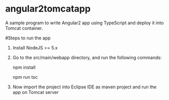 # angular2tomcatapp
A sample program to write Angular2 app using TypeScript and deploy it into Tomcat container.

#Steps to run the app
1.  Install NodeJS >= 5.x
2.  Go to the src/main/webapp directory, and run the following commands:

    npm install

    npm run tsc

4.  Now import the project into Eclipse IDE as maven project and run the app on Tomcat server

